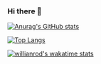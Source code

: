 ### Hi there 👋
[![Anurag's GitHub stats](https://github-readme-stats.vercel.app/api?username=DEV-SeungHwanJeon)](https://github.com/anuraghazra/github-readme-stats)

[![Top Langs](https://github-readme-stats.vercel.app/api/top-langs/?username=DEV-SeungHwanJeon&layout=compact)](https://github.com/anuraghazra/github-readme-stats)

[![willianrod's wakatime stats](https://github-readme-stats.vercel.app/api/wakatime?username=DEV_SeungHwanJeon)](https://github.com/anuraghazra/github-readme-stats)

<!--
**DEV-SeungHwanJeon/DEV-SeungHwanJeon** is a ✨ _special_ ✨ repository because its `README.md` (this file) appears on your GitHub profile.


Here are some ideas to get you started:

- 🔭 I’m currently working on ...
- 🌱 I’m currently learning ...
- 👯 I’m looking to collaborate on ...
- 🤔 I’m looking for help with ...
- 💬 Ask me about ...
- 📫 How to reach me: ...
- 😄 Pronouns: ...
- ⚡ Fun fact: ...
-->
